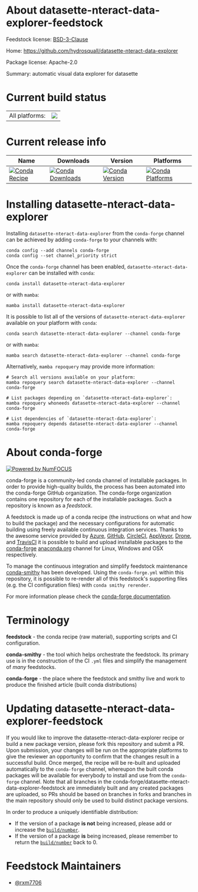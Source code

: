 About datasette-nteract-data-explorer-feedstock
===============================================

Feedstock license: [BSD-3-Clause](https://github.com/conda-forge/datasette-nteract-data-explorer-feedstock/blob/main/LICENSE.txt)

Home: https://github.com/hydrosquall/datasette-nteract-data-explorer

Package license: Apache-2.0

Summary: automatic visual data explorer for datasette

Current build status
====================


<table><tr><td>All platforms:</td>
    <td>
      <a href="https://dev.azure.com/conda-forge/feedstock-builds/_build/latest?definitionId=21612&branchName=main">
        <img src="https://dev.azure.com/conda-forge/feedstock-builds/_apis/build/status/datasette-nteract-data-explorer-feedstock?branchName=main">
      </a>
    </td>
  </tr>
</table>

Current release info
====================

| Name | Downloads | Version | Platforms |
| --- | --- | --- | --- |
| [![Conda Recipe](https://img.shields.io/badge/recipe-datasette--nteract--data--explorer-green.svg)](https://anaconda.org/conda-forge/datasette-nteract-data-explorer) | [![Conda Downloads](https://img.shields.io/conda/dn/conda-forge/datasette-nteract-data-explorer.svg)](https://anaconda.org/conda-forge/datasette-nteract-data-explorer) | [![Conda Version](https://img.shields.io/conda/vn/conda-forge/datasette-nteract-data-explorer.svg)](https://anaconda.org/conda-forge/datasette-nteract-data-explorer) | [![Conda Platforms](https://img.shields.io/conda/pn/conda-forge/datasette-nteract-data-explorer.svg)](https://anaconda.org/conda-forge/datasette-nteract-data-explorer) |

Installing datasette-nteract-data-explorer
==========================================

Installing `datasette-nteract-data-explorer` from the `conda-forge` channel can be achieved by adding `conda-forge` to your channels with:

```
conda config --add channels conda-forge
conda config --set channel_priority strict
```

Once the `conda-forge` channel has been enabled, `datasette-nteract-data-explorer` can be installed with `conda`:

```
conda install datasette-nteract-data-explorer
```

or with `mamba`:

```
mamba install datasette-nteract-data-explorer
```

It is possible to list all of the versions of `datasette-nteract-data-explorer` available on your platform with `conda`:

```
conda search datasette-nteract-data-explorer --channel conda-forge
```

or with `mamba`:

```
mamba search datasette-nteract-data-explorer --channel conda-forge
```

Alternatively, `mamba repoquery` may provide more information:

```
# Search all versions available on your platform:
mamba repoquery search datasette-nteract-data-explorer --channel conda-forge

# List packages depending on `datasette-nteract-data-explorer`:
mamba repoquery whoneeds datasette-nteract-data-explorer --channel conda-forge

# List dependencies of `datasette-nteract-data-explorer`:
mamba repoquery depends datasette-nteract-data-explorer --channel conda-forge
```


About conda-forge
=================

[![Powered by
NumFOCUS](https://img.shields.io/badge/powered%20by-NumFOCUS-orange.svg?style=flat&colorA=E1523D&colorB=007D8A)](https://numfocus.org)

conda-forge is a community-led conda channel of installable packages.
In order to provide high-quality builds, the process has been automated into the
conda-forge GitHub organization. The conda-forge organization contains one repository
for each of the installable packages. Such a repository is known as a *feedstock*.

A feedstock is made up of a conda recipe (the instructions on what and how to build
the package) and the necessary configurations for automatic building using freely
available continuous integration services. Thanks to the awesome service provided by
[Azure](https://azure.microsoft.com/en-us/services/devops/), [GitHub](https://github.com/),
[CircleCI](https://circleci.com/), [AppVeyor](https://www.appveyor.com/),
[Drone](https://cloud.drone.io/welcome), and [TravisCI](https://travis-ci.com/)
it is possible to build and upload installable packages to the
[conda-forge](https://anaconda.org/conda-forge) [anaconda.org](https://anaconda.org/)
channel for Linux, Windows and OSX respectively.

To manage the continuous integration and simplify feedstock maintenance
[conda-smithy](https://github.com/conda-forge/conda-smithy) has been developed.
Using the ``conda-forge.yml`` within this repository, it is possible to re-render all of
this feedstock's supporting files (e.g. the CI configuration files) with ``conda smithy rerender``.

For more information please check the [conda-forge documentation](https://conda-forge.org/docs/).

Terminology
===========

**feedstock** - the conda recipe (raw material), supporting scripts and CI configuration.

**conda-smithy** - the tool which helps orchestrate the feedstock.
                   Its primary use is in the construction of the CI ``.yml`` files
                   and simplify the management of *many* feedstocks.

**conda-forge** - the place where the feedstock and smithy live and work to
                  produce the finished article (built conda distributions)


Updating datasette-nteract-data-explorer-feedstock
==================================================

If you would like to improve the datasette-nteract-data-explorer recipe or build a new
package version, please fork this repository and submit a PR. Upon submission,
your changes will be run on the appropriate platforms to give the reviewer an
opportunity to confirm that the changes result in a successful build. Once
merged, the recipe will be re-built and uploaded automatically to the
`conda-forge` channel, whereupon the built conda packages will be available for
everybody to install and use from the `conda-forge` channel.
Note that all branches in the conda-forge/datasette-nteract-data-explorer-feedstock are
immediately built and any created packages are uploaded, so PRs should be based
on branches in forks and branches in the main repository should only be used to
build distinct package versions.

In order to produce a uniquely identifiable distribution:
 * If the version of a package **is not** being increased, please add or increase
   the [``build/number``](https://docs.conda.io/projects/conda-build/en/latest/resources/define-metadata.html#build-number-and-string).
 * If the version of a package **is** being increased, please remember to return
   the [``build/number``](https://docs.conda.io/projects/conda-build/en/latest/resources/define-metadata.html#build-number-and-string)
   back to 0.

Feedstock Maintainers
=====================

* [@rxm7706](https://github.com/rxm7706/)

